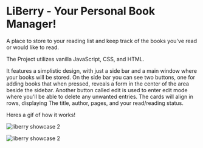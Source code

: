 # LiBerry - Your Personal Book Manager!
A place to store to your reading list and keep track of the books you've read or would like to read.

The Project utilizes vanilla JavaScript, CSS, and HTML.

It features a simplistic design, with just a side bar and a main window where your books will be stored. On the side bar you can see two buttons, one for adding books that when pressed, reveals a form in the center of the area beside the sidebar. Another button called edit is used to enter edit mode where you'll be able to delete any unwanted entries. The cards will align in rows, displaying The title, author, pages, and your read/reading status.

Heres a gif of how it works!

![liberry showcase 2](https://user-images.githubusercontent.com/90656124/167306844-3c0dc733-f633-4218-926f-93ad52525467.gif)

![liberry showcase 2](https://user-images.githubusercontent.com/90656124/167278578-50adc5b4-1836-48d7-9905-6e31ee7cf7fe.gif)

